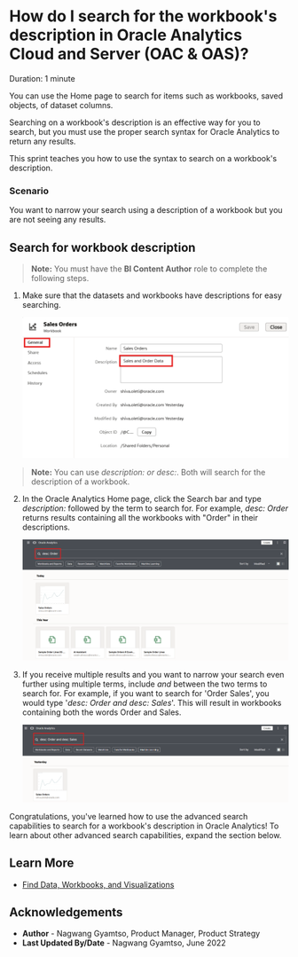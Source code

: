 # How do I search for the workbook's description in Oracle Analytics Cloud and Server (OAC & OAS)?

Duration: 1 minute

You can use the Home page to search for  items such as workbooks, saved objects, of dataset columns.

Searching on a workbook's description is an effective way for you to search, but you must use the proper search syntax for Oracle Analytics to return any results.

This sprint teaches you how to use the syntax to search on a workbook's description.

### Scenario
You want to narrow your search using a description of a workbook but you are not seeing any results.

## Search for workbook description
>**Note:** You must have the **BI Content Author** role to complete the following steps.

1. Make sure that the datasets and workbooks have descriptions for easy searching.

    ![Index dataset](images/index-dataset.png)

>**Note:** You can use *description: or desc:*. Both will search for the description of a workbook.

2. In the Oracle Analytics Home page, click the Search bar and type *description:* followed by the term to search for. For example, *desc: Order* returns results containing all the workbooks with "Order" in their descriptions.

    ![Description with one term](images/desc-term.png)

3. If you receive multiple results and you want to narrow your search even further using multiple terms, include *and* between the two terms to search for. For example, if you want to search for 'Order Sales', you would type '*desc: Order and desc: Sales*'. This will result in workbooks containing both the words Order and Sales.

    ![Description with two terms](images/desc-multiple.png)

Congratulations, you've learned how to use the advanced search capabilities to search for a workbook's description in Oracle Analytics!  To learn about other advanced search capabilities, expand the section below.

## Learn More
* [Find Data, Workbooks, and Visualizations](https://docs.oracle.com/en/cloud/paas/analytics-cloud/acubi/find-and-explore-your-content.html#GUID-318C1CCF-5889-4A8B-A8B8-2FF01AC2937F)

## Acknowledgements
* **Author** - Nagwang Gyamtso, Product Manager, Product Strategy
* **Last Updated By/Date** - Nagwang Gyamtso,  June 2022
